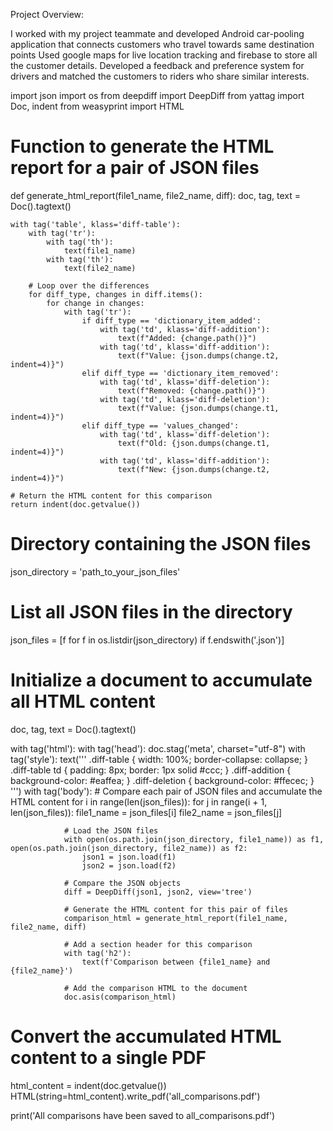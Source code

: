 Project Overview:

I worked with my project teammate and developed Android car-pooling application that connects customers who travel towards same destination
points
Used google maps for live location tracking and firebase to store all the customer details.
Developed a feedback and preference system for drivers and matched the customers to riders who share similar interests.


import json
import os
from deepdiff import DeepDiff
from yattag import Doc, indent
from weasyprint import HTML

# Function to generate the HTML report for a pair of JSON files
def generate_html_report(file1_name, file2_name, diff):
    doc, tag, text = Doc().tagtext()
    
    with tag('table', klass='diff-table'):
        with tag('tr'):
            with tag('th'):
                text(file1_name)
            with tag('th'):
                text(file2_name)

        # Loop over the differences
        for diff_type, changes in diff.items():
            for change in changes:
                with tag('tr'):
                    if diff_type == 'dictionary_item_added':
                        with tag('td', klass='diff-addition'):
                            text(f"Added: {change.path()}")
                        with tag('td', klass='diff-addition'):
                            text(f"Value: {json.dumps(change.t2, indent=4)}")
                    elif diff_type == 'dictionary_item_removed':
                        with tag('td', klass='diff-deletion'):
                            text(f"Removed: {change.path()}")
                        with tag('td', klass='diff-deletion'):
                            text(f"Value: {json.dumps(change.t1, indent=4)}")
                    elif diff_type == 'values_changed':
                        with tag('td', klass='diff-deletion'):
                            text(f"Old: {json.dumps(change.t1, indent=4)}")
                        with tag('td', klass='diff-addition'):
                            text(f"New: {json.dumps(change.t2, indent=4)}")

    # Return the HTML content for this comparison
    return indent(doc.getvalue())

# Directory containing the JSON files
json_directory = 'path_to_your_json_files'

# List all JSON files in the directory
json_files = [f for f in os.listdir(json_directory) if f.endswith('.json')]

# Initialize a document to accumulate all HTML content
doc, tag, text = Doc().tagtext()

with tag('html'):
    with tag('head'):
        doc.stag('meta', charset="utf-8")
        with tag('style'):
            text('''
                .diff-table { width: 100%; border-collapse: collapse; }
                .diff-table td { padding: 8px; border: 1px solid #ccc; }
                .diff-addition { background-color: #eaffea; }
                .diff-deletion { background-color: #ffecec; }
            ''')
    with tag('body'):
        # Compare each pair of JSON files and accumulate the HTML content
        for i in range(len(json_files)):
            for j in range(i + 1, len(json_files)):
                file1_name = json_files[i]
                file2_name = json_files[j]
                
                # Load the JSON files
                with open(os.path.join(json_directory, file1_name)) as f1, open(os.path.join(json_directory, file2_name)) as f2:
                    json1 = json.load(f1)
                    json2 = json.load(f2)
                
                # Compare the JSON objects
                diff = DeepDiff(json1, json2, view='tree')
                
                # Generate the HTML content for this pair of files
                comparison_html = generate_html_report(file1_name, file2_name, diff)
                
                # Add a section header for this comparison
                with tag('h2'):
                    text(f'Comparison between {file1_name} and {file2_name}')
                
                # Add the comparison HTML to the document
                doc.asis(comparison_html)

# Convert the accumulated HTML content to a single PDF
html_content = indent(doc.getvalue())
HTML(string=html_content).write_pdf('all_comparisons.pdf')

print('All comparisons have been saved to all_comparisons.pdf')
